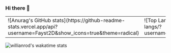 ### Hi there 👋

<!--
**Fayst2D/Fayst2D** is a ✨ _special_ ✨ repository because its `README.md` (this file) appears on your GitHub profile.

Here are some ideas to get you started:

- 🔭 I’m currently working on ...
- 🌱 I’m currently learning ...
- 👯 I’m looking to collaborate on ...
- 🤔 I’m looking for help with ...
- 💬 Ask me about ...
- 📫 How to reach me: ...
- 😄 Pronouns: ...
- ⚡ Fun fact: ...
-->

<table>
  <tr>
      <td>![Anurag's GitHub stats](https://github-readme-stats.vercel.app/api?username=Fayst2D&show_icons=true&theme=radical)</td>
      <td>![Top Langs](https://github-readme-stats.vercel.app/api/top-langs/?username=Fayst2D&layout=compact&theme=radical&hide=QMake)</td>
  </tr>   
</table>




![willianrod's wakatime stats](https://github-readme-stats.vercel.app/api/wakatime?username=Fayst2D&theme=radical)

